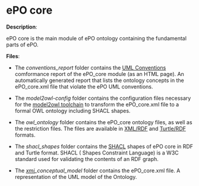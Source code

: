 # ePO core

**Description**:

ePO core is the main module of ePO ontology containing the fundamental parts of ePO.

**Files**:
- The *conventions_report* folder contains the [UML Conventions](https://meaningfy-ws.github.io/model2owl-docs/public-review/uml/conceptual-model-conventions.html) comformance report of the ePO_core module (as an HTML page). An automatically generated report that lists the ontology concepts in the ePO_core.xml file that violate the ePO UML conventions.


- The *model2owl-config* folder contains the configuration files necessary for the [model2owl toolchain](https://github.com/OP-TED/model2owl) to transform the ePO_core.xml file to a formal OWL ontology including SHACL shapes.


- The *owl_ontology* folder contains the ePO_core ontology files, as well as the restriction files. The files are available in [XML/RDF](https://www.w3.org/RDF/) and [Turtle/RDF](https://www.w3.org/TR/turtle/) formats.


- The *shacl_shapes* folder contains the [SHACL](https://www.w3.org/TR/shacl/) shapes of ePO core in RDF and Turtle format. SHACL ( Shapes Constraint Language) is a W3C standard used for validating the contents of an RDF graph. 


- The *[xmi](https://www.omg.org/spec/XMI/)_conceptual_model* folder contains the ePO_core.xml file. A representation of the UML model of the Ontology.


